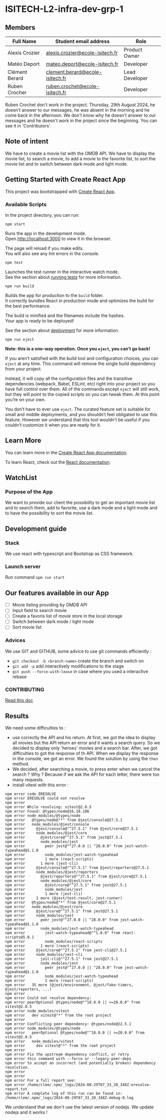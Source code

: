 # ISITECH-L2-infra-dev-grp-1

## Members

| Full Name      | Student email address             | Role            |
|----------------|-----------------------------------|-----------------|
| Alexis Crozier | <alexis.crozier@ecole-isitech.fr> | Product Owner   |
| Matéo Deport   | <mateo.deport@ecole-isitech.fr>   | Developer       |
| Clément Berard | <clement.berard@ecole-isitech.fr> | Lead Developer  |
| Ruben Crocher  | <ruben.crochet@ecole-isitech.fr>  | Developer       |

Ruben Crochet don't work in the project. Thursday, 29th August 2024, he doesn't answer to our messages, he was absent in the morning and he come back in the afternoon. We don't know why he doesn't answer to our messages and he doesn't work in the project since the beginning. You can see it in 'Contributors'.

## Note of intent

We have to create a movie list with the OMDB API. We have to display the movie list, to search a movie, to add a movie to the favorite list, to sort the movie list and to switch between dark mode and light mode.

## Getting Started with Create React App

This project was bootstrapped with [Create React App](https://github.com/facebook/create-react-app).

### Available Scripts

In the project directory, you can run:

`npm start`

Runs the app in the development mode.\
Open [http://localhost:3000](http://localhost:3000) to view it in the browser.

The page will reload if you make edits.\
You will also see any lint errors in the console.

`npm test`

Launches the test runner in the interactive watch mode.\
See the section about [running tests](https://facebook.github.io/create-react-app/docs/running-tests) for more information.

`npm run build`

Builds the app for production to the `build` folder.\
It correctly bundles React in production mode and optimizes the build for the best performance.

The build is minified and the filenames include the hashes.\
Your app is ready to be deployed!

See the section about [deployment](https://facebook.github.io/create-react-app/docs/deployment) for more information.

`npm run eject`

**Note: this is a one-way operation. Once you `eject`, you can’t go back!**

If you aren’t satisfied with the build tool and configuration choices, you can `eject` at any time. This command will remove the single build dependency from your project.

Instead, it will copy all the configuration files and the transitive dependencies (webpack, Babel, ESLint, etc) right into your project so you have full control over them. All of the commands except `eject` will still work, but they will point to the copied scripts so you can tweak them. At this point you’re on your own.

You don’t have to ever use `eject`. The curated feature set is suitable for small and middle deployments, and you shouldn’t feel obligated to use this feature. However we understand that this tool wouldn’t be useful if you couldn’t customize it when you are ready for it.

## Learn More

You can learn more in the [Create React App documentation](https://facebook.github.io/create-react-app/docs/getting-started).

To learn React, check out the [React documentation](https://reactjs.org/).

## WatchList

### Purpose of the App

We want to provide our client the possibility to get an important movie list and to search them, add to favorite, use a dark mode and a light mode and to have the possibility to sort the movie list.

## Development guide

### Stack

We use react with typescript and Bootstrap as CSS framework.

### Launch server

Run command `npm run start`

## Our features available in our App

- [ ] Movie listing providing by OMDB API
- [ ] Input field to search movie
- [ ] Create a favoris list of movie store in the local storage
- [ ] Switch between dark mode / light mode
- [ ] Sort movie list

### Advices

We use GIT and GITHUB, some advice to use git commands efficiently :

- `git checkout -b <branch-name>` create the branch and switch on
- `git add -p` add interactively modifications to the stage
- `git push --force-with-lease` in case where you used a interactive rebase

### CONTRIBUTING

[Read this doc](./CONTRIBUTING.md)

## Results

We need some difficulties to :

- use correctly the API and his return. At first, we got the idea to display all movies but the API return an error and it wants a search query. So we decided to display only 'heroes' movies and a search bar. After, we got difficulties to got the response of th API. When we display the response in the console, we got an error. We found the solution by using the `then` method.
- We decided, after searching a movie, to press enter when we cancel the search ? Why ? Because if we ask the API for each letter, there were too many requests.
- install vitest with this error :

```shell
npm error code ERESOLVE
npm error ERESOLVE could not resolve
npm error
npm error While resolving: vitest@2.0.5
npm error Found: @types/node@16.18.106
npm error node_modules/@types/node
npm error   @types/node@"*" from @jest/console@27.5.1
npm error   node_modules/@jest/console
npm error     @jest/console@"^27.5.1" from @jest/core@27.5.1
npm error     node_modules/@jest/core
npm error       @jest/core@"^27.5.1" from jest@27.5.1
npm error       node_modules/jest
npm error         peer jest@"^27.0.0 || ^28.0.0" from jest-watch-typeahead@1.1.0
npm error         node_modules/jest-watch-typeahead
npm error         1 more (react-scripts)
npm error       1 more (jest-cli)
npm error     @jest/console@"^27.5.1" from @jest/reporters@27.5.1
npm error     node_modules/@jest/reporters
npm error       @jest/reporters@"^27.5.1" from @jest/core@27.5.1
npm error       node_modules/@jest/core
npm error         @jest/core@"^27.5.1" from jest@27.5.1
npm error         node_modules/jest
npm error         1 more (jest-cli)
npm error     2 more (@jest/test-result, jest-runner)
npm error   @types/node@"*" from @jest/core@27.5.1
npm error   node_modules/@jest/core
npm error     @jest/core@"^27.5.1" from jest@27.5.1
npm error     node_modules/jest
npm error       peer jest@"^27.0.0 || ^28.0.0" from jest-watch-typeahead@1.1.0
npm error       node_modules/jest-watch-typeahead
npm error         jest-watch-typeahead@"^1.0.0" from react-scripts@5.0.1
npm error         node_modules/react-scripts
npm error       1 more (react-scripts)
npm error     @jest/core@"^27.5.1" from jest-cli@27.5.1
npm error     node_modules/jest-cli
npm error       jest-cli@"^27.5.1" from jest@27.5.1
npm error       node_modules/jest
npm error         peer jest@"^27.0.0 || ^28.0.0" from jest-watch-typeahead@1.1.0
npm error         node_modules/jest-watch-typeahead
npm error         1 more (react-scripts)
npm error   35 more (@jest/environment, @jest/fake-timers, @jest/reporters, ...)
npm error
npm error Could not resolve dependency:
npm error peerOptional @types/node@"^18.0.0 || >=20.0.0" from vitest@2.0.5
npm error node_modules/vitest
npm error   dev vitest@"*" from the root project
npm error
npm error Conflicting peer dependency: @types/node@22.5.1
npm error node_modules/@types/node
npm error   peerOptional @types/node@"^18.0.0 || >=20.0.0" from vitest@2.0.5
npm error   node_modules/vitest
npm error     dev vitest@"*" from the root project
npm error
npm error Fix the upstream dependency conflict, or retry
npm error this command with --force or --legacy-peer-deps
npm error to accept an incorrect (and potentially broken) dependency resolution.
npm error
npm error
npm error For a full report see:
npm error /home/clem/.npm/_logs/2024-08-29T07_33_20_348Z-eresolve-report.txt
npm error A complete log of this run can be found in: /home/clem/.npm/_logs/2024-08-29T07_33_20_348Z-debug-0.log
```

We understand that we don't use the latest version of nodejs. We update nodejs and it works !
